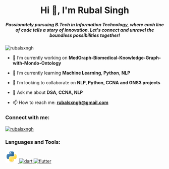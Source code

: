 <h1 align="center">Hi 👋, I'm Rubal Singh</h1>
<h5 align="center">Passionately pursuing B.Tech in Information Technology, where each line of code tells a story of innovation. Let's connect and unravel the boundless possibilities together!</h5>
<p align="left"> <img src="https://komarev.com/ghpvc/?username=rubalsxngh&label=Profile%20views&color=0e75b6&style=flat" alt="rubalsxngh" /> </p>

- 🔭 I’m currently working on **MedGraph-Biomedical-Knowledge-Graph-with-Mondo-Ontology**

- 🌱 I’m currently learning **Machine Learning**, **Python**, **NLP**

- 👯 I’m looking to collaborate on **NLP, Python, CCNA and GNS3 projects**

- 💬 Ask me about **DSA, CCNA, NLP**

- 📫 How to reach me: **rubalsxngh@gmail.com**

<h3 align="left">Connect with me:</h3>
<p align="left">
<a href="https://linkedin.com/in/rubalsxngh" target="blank"><img align="center" src="https://raw.githubusercontent.com/rahuldkjain/github-profile-readme-generator/master/src/images/icons/Social/linked-in-alt.svg" alt="rubalsxngh" height="30" width="40" /></a>
</p>

<h3 align="left">Languages and Tools:</h3>
<p align="left"> 
<a href="https://www.python.org" target="_blank" rel="noreferrer"> <img src="https://raw.githubusercontent.com/devicons/devicon/master/icons/python/python-original.svg" alt="python" width="40" height="40"/> </a>
<a href="https://dart.dev" target="_blank" rel="noreferrer"> <img src="https://www.vectorlogo.zone/logos/dartlang/dartlang-icon.svg" alt="dart" width="40" height="40"/> </a>
<a href="https://flutter.dev" target="_blank" rel="noreferrer"> <img src="https://www.vectorlogo.zone/logos/flutterio/flutterio-icon.svg" alt="flutter" width="40" height="40"/> </a>
</p>
